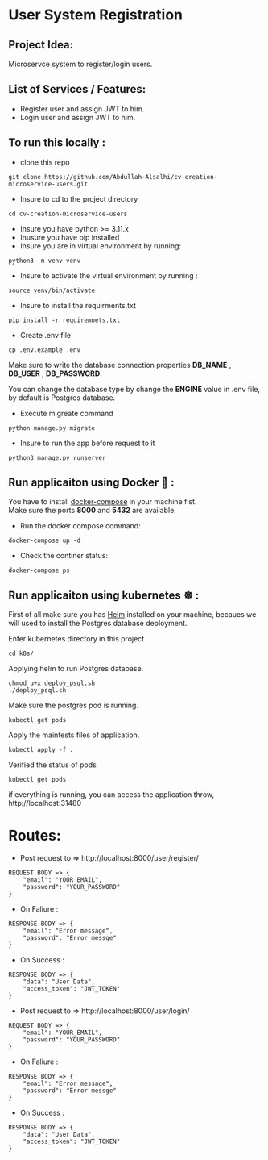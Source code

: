 # User System Registration

## Project Idea:

Microservce system to register/login users.

## List of Services / Features:

- Register user and assign JWT to him.
- Login user and assign JWT to him.

## To run this locally :

- clone this repo

```
git clone https://github.com/Abdullah-Alsalhi/cv-creation-microservice-users.git
```

- Insure to cd to the project directory

```
cd cv-creation-microservice-users
```

- Insure you have python >= 3.11.x
- Inusure you have pip installed
- Insure you are in virtual environment by running:

```
python3 -m venv venv
```

- Insure to activate the virtual environment by running :

```
source venv/bin/activate
```

- Insure to install the requirments.txt

```
pip install -r requiremnets.txt
```

- Create .env file

``` shell
cp .env.example .env
```
Make sure to write the database connection properties <b>DB_NAME</b> ,  <b>DB_USER</b> , <b>DB_PASSWORD</b>.

You can change the database type by change the <b>ENGINE</b> value in .env file, by default is Postgres database.

- Execute migreate command 
``` shell
python manage.py migrate
```

- Insure to run the app before request to it

```
python3 manage.py runserver
```

## Run applicaiton using Docker 🐬 :
You have to install [docker-compose](https://docs.docker.com/compose/install/) in your machine fist.<br>
Make sure the ports <b>8000</b> and <b>5432</b> are available.

- Run the docker compose command:

``` shell
docker-compose up -d
```

- Check the continer status:

``` shell
docker-compose ps
```

## Run applicaiton using kubernetes ☸ :
First of all make sure you has [Helm](https://helm.sh/docs/intro/install/) installed on your machine, becaues we will used to install the Postgres database deployment.

Enter kubernetes directory in this project
``` shell
cd k8s/
```

Applying helm to run Postgres database.
``` shell
chmod u+x deploy_psql.sh
./deploy_psql.sh
```
Make sure the postgres pod is running.
```shell
kubectl get pods
```

Apply the mainfests files of application.
```shell
kubectl apply -f .
```

Verified the status of pods
```shell
kubectl get pods
```
if everything is running, you can access the application throw,<br>
http://localhost:31480


# Routes:

- Post request to => http://localhost:8000/user/register/

```
REQUEST BODY => {
    "email": "YOUR_EMAIL",
    "password": "YOUR_PASSWORD"
}

```

- On Faliure :

```
RESPONSE BODY => {
    "email": "Error message",
    "password": "Error messge"
}
```

- On Success :

```
RESPONSE BODY => {
    "data": "User Data",
    "access_token": "JWT_TOKEN"
}
```

- Post request to => http://localhost:8000/user/login/

```
REQUEST BODY => {
    "email": "YOUR_EMAIL",
    "password": "YOUR_PASSWORD"
}

```

- On Faliure :

```
RESPONSE BODY => {
    "email": "Error message",
    "password": "Error messge"
}
```

- On Success :

```
RESPONSE BODY => {
    "data": "User Data",
    "access_token": "JWT_TOKEN"
}
```
